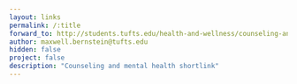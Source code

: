 ```yaml
---
layout: links
permalink: /:title
forward_to: http://students.tufts.edu/health-and-wellness/counseling-and-mental-health
author: maxwell.bernstein@tufts.edu
hidden: false
project: false
description: "Counseling and mental health shortlink"
---
```

